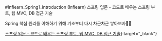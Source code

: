 #Inflearn_Spring1_introduction
(Inflearn) 스프링 입문 - 코드로 배우는 스프링 부트, 웹 MVC, DB 접근 기술

Spring 핵심 원리를 이해하기 위해 기초부터 다시 차근차근 쌓아보자👊🎉

[스프링 입문 - 코드로 배우는 스프링 부트, 웹 MVC, DB 접근 기술](https://www.inflearn.com/course/%EC%8A%A4%ED%94%84%EB%A7%81-%EC%9E%85%EB%AC%B8-%EC%8A%A4%ED%94%84%EB%A7%81%EB%B6%80%ED%8A%B8#){:target="\_blank"}
